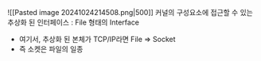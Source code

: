 ![[Pasted image 20241024214508.png|500]]
커널의 구성요소에 접근할 수 있는 추상화 된 인터페이스 : File 형태의 Interface
- 여기서, 추상화 된 본체가 TCP/IP라면 File => Socket
- 즉 소켓은 파일의 일종